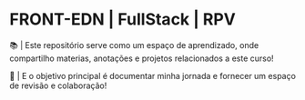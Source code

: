 # FRONT-EDN | FullStack | RPV

📚 | Este repositório serve como um espaço de aprendizado, onde compartilho materias, anotações e projetos relacionados a este curso! 

🚀 | E o objetivo principal é documentar minha jornada e fornecer um espaço de revisão e colaboração!
